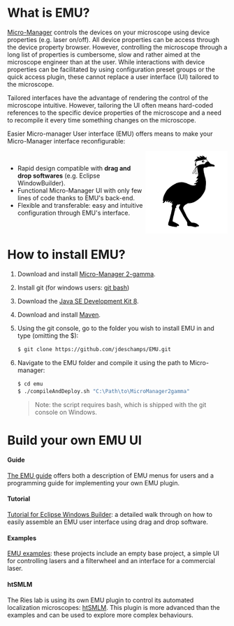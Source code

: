 # What is EMU?

[Micro-Manager](https://micro-manager.org/wiki/Micro-Manager) controls the devices on your microscope using device properties (e.g. laser on/off). All device properties can be access through the device property browser. However, controlling the microscope through a long list of properties is cumbersome, slow and rather aimed at the microscope engineer than at the user. While interactions with device properties can be facilitated by using configuration preset groups or the quick access plugin, these cannot replace a user interface (UI) tailored to the microscope. 

Tailored interfaces have the advantage of rendering the control of the microscope intuitive. However, tailoring the UI often means hard-coded references to the specific device properties of the microscope and a need to recompile it every time something changes on the microscope.

Easier Micro-manager User interface (EMU) offers means to make your Micro-Manager interface reconfigurable:

<img align="right" src="img/emu-logo.png">

<br>

- Rapid design compatible with **drag and drop softwares** (e.g. Eclipse WindowBuilder).
- Functional Micro-Manager UI with only few lines of code thanks to EMU's back-end.
- Flexible and transferable: easy and intuitive configuration through EMU's interface.

<br>

# How to install EMU?

1. Download and install [Micro-Manager 2-gamma](https://micro-manager.org/wiki/Download_Micro-Manager_Latest_Release).

2. Install git (for windows users: [git bash](https://gitforwindows.org/))

3. Download the [Java SE Development Kit 8](https://www.oracle.com/technetwork/java/javase/downloads/jdk8-downloads-2133151.html).

4. Download and install [Maven](https://maven.apache.org/install.html).

5. Using the git console, go to the folder you wish to install EMU in and type (omitting the $):

   ```bash
   $ git clone https://github.com/jdeschamps/EMU.git
   ```

6. Navigate to the EMU folder and compile it using the path to Micro-manager:

   ```bash
   $ cd emu
   $ ./compileAndDeploy.sh "C:\Path\to\MicroManager2gamma"
   ```

   > Note: the script requires bash, which is shipped with the git console on Windows.
   
   

# Build your own EMU UI

#### Guide

[The EMU guide](https://jdeschamps.github.io/EMU-guide/) offers both a description of EMU menus for users and a programming guide for implementing your own EMU plugin.

#### Tutorial

[Tutorial for Eclipse Windows Builder](  https://github.com/jdeschamps/EMU-guide/tree/master/tutorial ): a detailed walk through on how to easily assemble an EMU user interface using drag and drop software.

#### Examples

[EMU examples]( https://github.com/jdeschamps/EMU-guide/tree/master/examples ): these projects include an empty base project, a simple UI for controlling lasers and a filterwheel and an interface for a commercial laser.

#### htSMLM

The Ries lab is using its own EMU plugin to control its automated localization microscopes: [htSMLM](https://github.com/jdeschamps/htSMLM). This plugin is more advanced than the examples and can be used to explore more complex behaviours.

